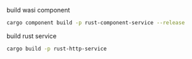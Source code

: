 
build wasi component

```sh
cargo component build -p rust-component-service --release
```

build rust service

```sh
cargo build -p rust-http-service
```